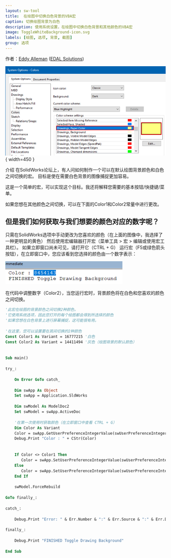 ```yaml
---
layout: sw-tool
title:  在绘图中切换白色背景的VBA宏
caption: 切换绘图背景为白色
description: 使用系统设置，在绘图中切换白色背景和其他颜色的VBA宏
image: ToggleWhiteBackground-icon.svg
labels: [绘图, 选项, 背景, 截图]
group: 选项 
---
```

作者：[Eddy Alleman](https://www.linkedin.com/in/eddyalleman/) ([EDAL Solutions](https://www.edalsolutions.be/index.php/en/))

![SolidWorks系统选项设置手动设置绘图背景](solidworks-option-background.png){ width=450 }

介绍
在SolidWorks论坛上，有人问如何制作一个可以在默认绘图背景颜色和白色之间切换的宏。
目标是使在需要白色背景的图像捕捉更加容易。

这是一个简单的宏，可以实现这个目标。我还将解释您需要的基本按钮/快捷键/菜单。

如果您想在其他颜色之间切换，可以在下面的Color1和Color2常量中进行更改。

## 但是我们如何获取与我们想要的颜色对应的数字呢？
只需在SolidWorks选项中手动更改为您喜欢的颜色（在上面的图像中，我选择了一种更明显的黄色）
然后使用宏编辑器打开宏（菜单工具 > 宏 > 编辑或使用宏工具栏）。 
如果立即窗口尚未可见，请打开它（CTRL + G）
运行宏（F5或绿色箭头按钮），在立即窗口中，您应该看到您选择的颜色由一个数字表示：

![立即窗口显示运行宏后选择的颜色](vba-immediate-window-chosen-color.png)

在代码中调整数字（Color2），当您运行宏时，背景颜色将在白色和您喜欢的颜色之间切换。

~~~ vb
'此宏在绘图的背景颜色之间切换2种颜色。
'它使用系统选项，因此您打开的每个绘图都会得到所选择的颜色
'如果您想在白色背景上进行屏幕捕捉，这可能很有用。

'在这里，您可以设置要在其间切换的2种颜色
Const Color1 As Variant = 16777215 '白色
Const Color2 As Variant = 14411494 '灰色（绘图背景的默认颜色）


Sub main()

try_:

    On Error GoTo catch_

    Dim swApp As Object
    Set swApp = Application.SldWorks
    
    Dim swModel As ModelDoc2
    Set swModel = swApp.ActiveDoc
    
    '在第一次使用时获取颜色（在立即窗口中查看 CTRL + G）
    Dim Color As Variant
    Color = swApp.GetUserPreferenceIntegerValue(swUserPreferenceIntegerValue_e.swSystemColorsDrawingsPaper)
    Debug.Print "Color : " + CStr(Color)
    
     
    If Color <> Color1 Then
       Color = swApp.SetUserPreferenceIntegerValue(swUserPreferenceIntegerValue_e.swSystemColorsDrawingsPaper, Color1)
    Else
       Color = swApp.SetUserPreferenceIntegerValue(swUserPreferenceIntegerValue_e.swSystemColorsDrawingsPaper, Color2)
    End If
    
    swModel.ForceRebuild
 
GoTo finally_:
    
catch_:

    Debug.Print "Error: " & Err.Number & ":" & Err.Source & ":" & Err.Description
    
finally_:

    Debug.Print "FINISHED Toggle Drawing Background"
    
End Sub

~~~